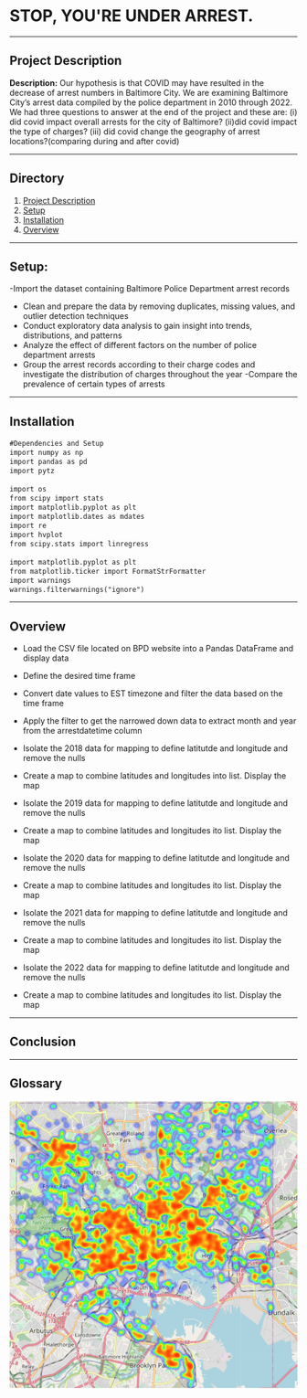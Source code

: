 # STOP, YOU'RE UNDER ARREST.

---

## Project Description

**Description:** Our hypothesis is that COVID may have resulted in the decrease of arrest numbers in Baltimore City. We are examining Baltimore City’s arrest data compiled by the police department in 2010 through 2022. We had three questions to answer at the end of the project and these are: (i) did covid impact overall arrests for the city of Baltimore? (ii)did covid impact the type of charges? (iii) did covid change the geography of arrest locations?(comparing during and after covid)

---

## Directory
1. [Project Description](#Project-Description)
2. [Setup](#Setup)
3. [Installation](#Installation)
4. [Overview](#Overview)

---

## Setup: 
-Import the dataset containing Baltimore Police Department arrest records
- Clean and prepare the data by removing duplicates, missing values, and outlier detection techniques 
- Conduct exploratory data analysis to gain insight into trends, distributions, and patterns 
- Analyze the effect of different factors on the number of police department arrests 
- Group the arrest records according to their charge codes and investigate the distribution of charges throughout the year 
-Compare the prevalence of certain types of arrests

---

## Installation

    #Dependencies and Setup
    import numpy as np
    import pandas as pd
    import pytz

    import os 
    from scipy import stats
    import matplotlib.pyplot as plt
    import matplotlib.dates as mdates
    import re
    import hvplot
    from scipy.stats import linregress

    import matplotlib.pyplot as plt
    from matplotlib.ticker import FormatStrFormatter
    import warnings
    warnings.filterwarnings("ignore")

---

## Overview

- Load the CSV file located on BPD website into a Pandas DataFrame and display data

- Define the desired time frame

- Convert date values to EST timezone and filter the data based on the time frame

- Apply the filter to get the narrowed down data to extract month and year from the arrestdatetime column

- Isolate the 2018 data for mapping to define latitutde and longitude and remove the nulls
  
- Create a map to combine latitudes and longitudes into list. Display the map

- Isolate the 2019 data for mapping to define latitutde and longitude and remove the nulls
  
- Create a map to combine latitudes and longitudes ito list. Display the map

- Isolate the 2020 data for mapping to define latitutde and longitude and remove the nulls
 
- Create a map to combine latitudes and longitudes ito list. Display the map

- Isolate the 2021 data for mapping to define latitutde and longitude and remove the nulls
  
- Create a map to combine latitudes and longitudes ito list. Display the map

- Isolate the 2022 data for mapping to define latitutde and longitude and remove the nulls

- Create a map to combine latitudes and longitudes ito list. Display the map

---

## Conclusion

---

## Glossary


![2018 heatmap](Data/2018_heatmap.png)



